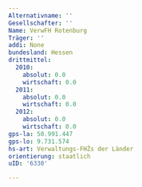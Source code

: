 ```yaml
---
Alternativname: ''
Gesellschafter: ''
Name: VerwFH Rotenburg
Träger: ''
addi: None
bundesland: Hessen
drittmittel:
  2010:
    absolut: 0.0
    wirtschaft: 0.0
  2011:
    absolut: 0.0
    wirtschaft: 0.0
  2012:
    absolut: 0.0
    wirtschaft: 0.0
gps-la: 50.991.447
gps-lo: 9.731.574
hs-art: Verwaltungs-FHŽs der Länder
orientierung: staatlich
uID: '6330'

---
```


